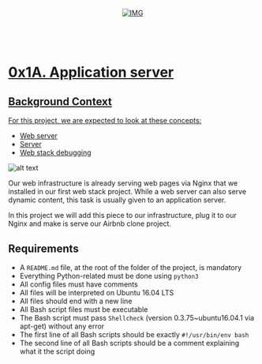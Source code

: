 <!-- repo image -->
<br />
<div align="center">
  <a href="https://github.com/github_username/repo_name">
    <img src="https://github.com/Abubacer/README-Template/blob/master/images/banner.png" alt="IMG" 
  </a>

<h1 align="center"></h1>
<div align="left">
<br />

# 0x1A. Application server

## Background Context

For this project, we are expected to look at these concepts:

- [Web server](https://www.youtube.com/watch?v=AZg4uJkEa-4)
- [Server](https://intranet.alxswe.com/concepts/67)
- [Web stack debugging](https://intranet.alxswe.com/concepts/68)

![alt text](https://s3.amazonaws.com/alx-intranet.hbtn.io/uploads/medias/2018/9/c7d1ed0a2e10d1b4e9b3.jpg?X-Amz-Algorithm=AWS4-HMAC-SHA256&X-Amz-Credential=AKIARDDGGGOUSBVO6H7D%2F20231113%2Fus-east-1%2Fs3%2Faws4_request&X-Amz-Date=20231113T142747Z&X-Amz-Expires=86400&X-Amz-SignedHeaders=host&X-Amz-Signature=3df83534a4a2d3d1966c7799ee68f13d696bcf851e7ada69a8201f2f03d2f138)

Our web infrastructure is already serving web pages via Nginx that we installed in our first web stack project. While a web server can also serve dynamic content, this task is usually given to an application server.

In this project we will add this piece to our infrastructure, plug it to our Nginx and make is serve our Airbnb clone project.

## Requirements

- A ```README.md``` file, at the root of the folder of the project, is mandatory
- Everything Python-related must be done using ```python3```
- All config files must have comments
- All files will be interpreted on Ubuntu 16.04 LTS
- All files should end with a new line
- All Bash script files must be executable
- The Bash script must pass ```Shellcheck``` (version 0.3.75~ubuntu16.04.1 via apt-get) without any error
- The first line of all Bash scripts should be exactly ```#!/usr/bin/env bash```
- The second line of all Bash scripts should be a comment explaining what it the script doing
